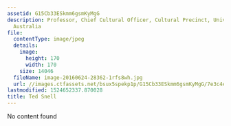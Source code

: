 ```yaml
---
assetid: G15Cb33ESkmm6gsmKyMgG
description: Professor, Chief Cultural Officer, Cultural Precinct, University of Western
  Australia
file:
  contentType: image/jpeg
  details:
    image:
      height: 170
      width: 170
    size: 14046
  fileName: image-20160624-28362-1rfs8wh.jpg
  url: //images.ctfassets.net/bsux5spekp1p/G15Cb33ESkmm6gsmKyMgG/7e3c4e58e9a9952b079c6bbe6e167e6d/image-20160624-28362-1rfs8wh.jpg
lastmodified: 1524652337.870028
title: Ted Snell
---
```

No content found